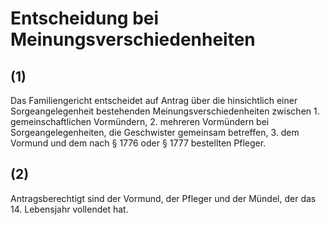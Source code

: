 # Entscheidung bei Meinungsverschiedenheiten



## (1)

 Das Familiengericht entscheidet auf Antrag über die hinsichtlich einer Sorgeangelegenheit bestehenden Meinungsverschiedenheiten zwischen  1.
 gemeinschaftlichen Vormündern,
 2.
 mehreren Vormündern bei Sorgeangelegenheiten, die Geschwister gemeinsam betreffen,
 3.
 dem Vormund und dem nach § 1776 oder § 1777 bestellten Pfleger.


## (2)

 Antragsberechtigt sind der Vormund, der Pfleger und der Mündel, der das 14. Lebensjahr vollendet hat. 

